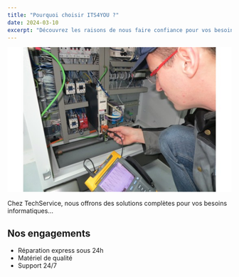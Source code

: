 ```yaml
---
title: "Pourquoi choisir ITS4YOU ?"
date: 2024-03-10
excerpt: "Découvrez les raisons de nous faire confiance pour vos besoins informatiques."
---
```


![Réparation d'ordinateur](/images/reparation.jpg)

Chez TechService, nous offrons des solutions complètes pour vos besoins informatiques...

## Nos engagements
- Réparation express sous 24h
- Matériel de qualité
- Support 24/7
